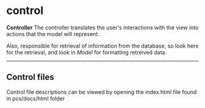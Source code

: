 # control

**Controller** The controller translates the user's interactions with the view into actions that the model will represent.

Also, responsible for retrieval of information from the database, so look here for the retrieval, and look in _Model_ for formatting retreived data.

----
## Control files

Control file descriptions can be viewed by opening the index.html file found in pcs/docs/html folder

